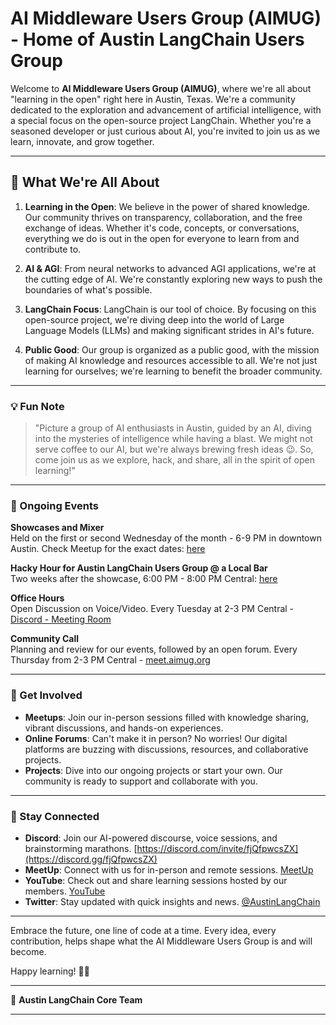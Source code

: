 
# AI Middleware Users Group (AIMUG) - Home of Austin LangChain Users Group

Welcome to **AI Middleware Users Group (AIMUG)**, where we're all about "learning in the open" right here in Austin, Texas. We're a community dedicated to the exploration and advancement of artificial intelligence, with a special focus on the open-source project LangChain. Whether you're a seasoned developer or just curious about AI, you're invited to join us as we learn, innovate, and grow together.

---

## 🚀 What We're All About

1. **Learning in the Open**: We believe in the power of shared knowledge. Our community thrives on transparency, collaboration, and the free exchange of ideas. Whether it's code, concepts, or conversations, everything we do is out in the open for everyone to learn from and contribute to.
   
2. **AI & AGI**: From neural networks to advanced AGI applications, we're at the cutting edge of AI. We're constantly exploring new ways to push the boundaries of what's possible.
   
3. **LangChain Focus**: LangChain is our tool of choice. By focusing on this open-source project, we're diving deep into the world of Large Language Models (LLMs) and making significant strides in AI's future.
   
4. **Public Good**: Our group is organized as a public good, with the mission of making AI knowledge and resources accessible to all. We're not just learning for ourselves; we're learning to benefit the broader community.

---

### 💡 Fun Note
>
> "Picture a group of AI enthusiasts in Austin, guided by an AI, diving into the mysteries of intelligence while having a blast. We might not serve coffee to our AI, but we're always brewing fresh ideas 😉. So, come join us as we explore, hack, and share, all in the spirit of open learning!"

---

### 📅 Ongoing Events

**Showcases and Mixer**  
Held on the first or second Wednesday of the month - 6-9 PM in downtown Austin. Check Meetup for the exact dates: [here](https://www.meetup.com/austin-langchain-ai-group/)

**Hacky Hour for Austin LangChain Users Group @ a Local Bar**  
Two weeks after the showcase, 6:00 PM - 8:00 PM Central: [here](https://www.meetup.com/austin-langchain-ai-group/events/300593457/)

**Office Hours**  
Open Discussion on Voice/Video. Every Tuesday at 2-3 PM Central - [Discord - Meeting Room](https://discord.gg/fjQfpwcsZX)

**Community Call**  
Planning and review for our events, followed by an open forum. Every Thursday from 2-3 PM Central - [meet.aimug.org](https://meet.aimug.org/session/1b5321b1-e360-4b4a-bc33-9307dc4782de)

---

### 🤝 Get Involved

- **Meetups**: Join our in-person sessions filled with knowledge sharing, vibrant discussions, and hands-on experiences.
- **Online Forums**: Can't make it in person? No worries! Our digital platforms are buzzing with discussions, resources, and collaborative projects.
- **Projects**: Dive into our ongoing projects or start your own. Our community is ready to support and collaborate with you.

---

### 📣 Stay Connected

- **Discord**: Join our AI-powered discourse, voice sessions, and brainstorming marathons. [https://discord.com/invite/fjQfpwcsZX](https://discord.gg/fjQfpwcsZX)
- **MeetUp**: Connect with us for in-person and remote sessions. [MeetUp](https://www.meetup.com/austin-langchain-ai-group/)
- **YouTube**: Check out and share learning sessions hosted by our members. [YouTube](https://www.youtube.com/channel/UC03IXA4KU6hOQ_3YPTbS0ig)
- **Twitter**: Stay updated with quick insights and news. [@AustinLangChain](https://twitter.com/AustinLangChain)

---

Embrace the future, one line of code at a time. Every idea, every contribution, helps shape what the AI Middleware Users Group is and will become.

Happy learning! 🚀🌟

---

👥 **Austin LangChain Core Team**

---
